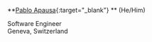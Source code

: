 **[Pablo Apausa](https://apausa.xyz){:target="_blank"} ** (He/Him)  
  
Software Engineer  
Geneva, Switzerland  

